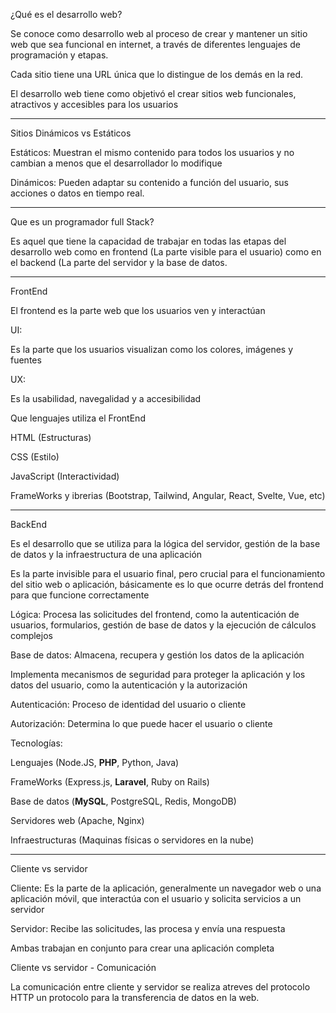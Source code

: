 ¿Qué es el desarrollo web?



Se conoce como desarrollo web al proceso de crear y mantener un sitio web que sea funcional en internet, a través de diferentes lenguajes de programación y etapas.



Cada sitio tiene una URL única que lo distingue de los demás en la red.



El desarrollo web tiene como objetivó el crear sitios web funcionales, atractivos y accesibles para los usuarios



-----------------------------------------------------------------------------------------------------------------------------------------------------------------------



Sitios Dinámicos vs Estáticos



Estáticos: Muestran el mismo contenido para todos los usuarios y no cambian a menos que el desarrollador lo modifique

Dinámicos: Pueden adaptar su contenido a función del usuario, sus acciones o datos en tiempo real.



-----------------------------------------------------------------------------------------------------------------------------------------------------------------------



Que es un programador full Stack?



Es aquel que tiene la capacidad de trabajar en todas las etapas del desarrollo web como en frontend (La parte visible para el usuario) como en el backend (La parte del servidor y la base de datos.



-----------------------------------------------------------------------------------------------------------------------------------------------------------------------





FrontEnd



El frontend es la parte web que los usuarios ven y interactúan



UI:

Es la parte que los usuarios visualizan como los colores, imágenes y fuentes



UX:

Es la usabilidad, navegalidad y a accesibilidad



Que lenguajes utiliza el FrontEnd



HTML (Estructuras)

CSS (Estilo)

JavaScript (Interactividad)

FrameWorks y ibrerias (Bootstrap, Tailwind, Angular, React, Svelte, Vue, etc)





-----------------------------------------------------------------------------------------------------------------------------------------------------------------------



BackEnd



Es el desarrollo que se utiliza para la lógica del servidor, gestión de la base de datos y la infraestructura de una aplicación



Es la parte invisible para el usuario final, pero crucial para el funcionamiento del sitio web o aplicación, básicamente es lo que ocurre detrás del frontend para que funcione correctamente



Lógica: Procesa las solicitudes del frontend, como la autenticación de usuarios, formularios, gestión de base de datos y la ejecución de cálculos complejos



Base de datos: Almacena, recupera y gestión los datos de la aplicación



Implementa mecanismos de seguridad para proteger la aplicación y los datos del usuario, como la autenticación y la autorización



Autenticación: Proceso de identidad del usuario o cliente



Autorización: Determina lo que puede hacer el usuario o cliente



Tecnologías:



Lenguajes (Node.JS, **PHP**, Python, Java)

FrameWorks (Express.js, **Laravel**, Ruby on Rails)

Base de datos (**MySQL**, PostgreSQL, Redis, MongoDB)

Servidores web (Apache, Nginx)

Infraestructuras (Maquinas físicas o servidores en la nube)



-----------------------------------------------------------------------------------------------------------------------------------------------------------------------



Cliente vs servidor



Cliente: Es la parte de la aplicación, generalmente un navegador web o una aplicación móvil, que interactúa con el usuario y solicita servicios a un servidor



Servidor: Recibe las solicitudes, las procesa y envía una respuesta



Ambas trabajan en conjunto para crear una aplicación completa



Cliente vs servidor - Comunicación



La comunicación entre cliente y servidor se realiza atreves del protocolo HTTP un protocolo para la transferencia de datos en la web.













